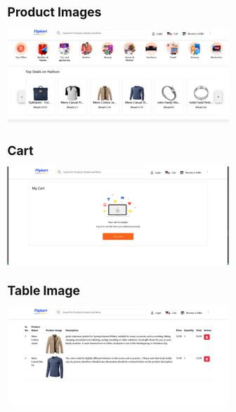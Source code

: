 # Product Images

![](Images/productSS.png)

# Cart
![](Images/cartSS.png)

# Table Image
![](Images/tableSS.png)
